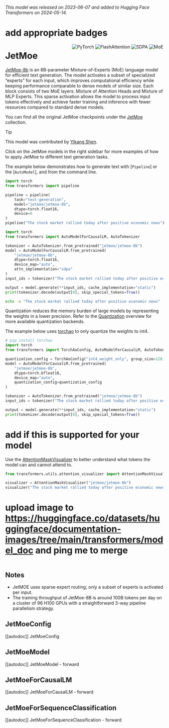 <!--Copyright 2024 JetMoe team and The HuggingFace Team. All rights reserved.

Licensed under the Apache License, Version 2.0 (the "License"); you may not use this file except in compliance with
the License. You may obtain a copy of the License at

http://www.apache.org/licenses/LICENSE-2.0

Unless required by applicable law or agreed to in writing, software distributed under the License is distributed on
an "AS IS" BASIS, WITHOUT WARRANTIES OR CONDITIONS OF ANY KIND, either express or implied. See the License for the
specific language governing permissions and limitations under the License.

⚠️ Note that this file is in Markdown but contain specific syntax for our doc-builder (similar to MDX) that may not be
rendered properly in your Markdown viewer.

-->
*This model was released on 2023-06-07 and added to Hugging Face Transformers on 2024-05-14.*


# add appropriate badges
<div style="float: right;">
    <div class="flex flex-wrap space-x-1">
           <img alt="PyTorch" src="https://img.shields.io/badge/PyTorch-DE3412?style=flat&logo=pytorch&logoColor=white">
            <img alt="FlashAttention" src="https://img.shields.io/badge/%E2%9A%A1%EF%B8%8E%20FlashAttention-eae0c8?style=flat">
            <img alt="SDPA" src="https://img.shields.io/badge/SDPA-DE3412?style=flat&logo=pytorch&logoColor=white">
            <img alt="MoE" src="https://img.shields.io/badge/MoE-8B-blue?style=flat">
    </div>
</div>


# JetMoe

[JetMoe-8b](https://huggingface.co/papers/2404.07413) is an 8B-parameter Mixture-of-Experts (MoE) language model for efficient text generation. The model activates a subset of specialized “experts” for each input, which improves computational efficiency while keeping performance comparable to dense models of similar size. Each block consists of two MoE layers: Mixture of Attention Heads and Mixture of MLP Experts. This sparse activation allows the model to process input tokens effectively and achieve faster training and inference with fewer resources compared to standard dense models.

You can find all the original JetMoe checkpoints under the [JetMoe](https://huggingface.co/jetmoe) collection.

> [!TIP]
> This model was contributed by [Yikang Shen](https://huggingface.co/YikangS).
>
> Click on the JetMoe models in the right sidebar for more examples of how to apply JetMoe to different text generation tasks.

The example below demonstrates how to generate text with [`Pipeline`] or the [`AutoModel`], and from the command line.

<hfoptions id="usage">
<hfoption id="Pipeline>

```py
import torch
from transformers import pipeline

pipeline = pipeline(
    task="text-generation",
    model="jetmoe/jetmoe-8b",
    dtype=torch.float16,
    device=0
)
pipeline("The stock market rallied today after positive economic news")
```

</hfoption>
<hfoption id="AutoModel">

```py
import torch
from transformers import AutoModelForCausalLM, AutoTokenizer

tokenizer = AutoTokenizer.from_pretrained("jetmoe/jetmoe-8b")
model = AutoModelForCausalLM.from_pretrained(
    "jetmoe/jetmoe-8b",
    dtype=torch.float16,
    device_map="auto",
    attn_implementation="sdpa"
)
input_ids = tokenizer("The stock market rallied today after positive economic news", return_tensors="pt").to(model.device)

output = model.generate(**input_ids, cache_implementation="static")
print(tokenizer.decode(output[0], skip_special_tokens=True))
```

</hfoption>
<hfoption id="transformers-cli">

```bash
echo -e "The stock market rallied today after positive economic news" | transformers run --task text-generation --model jetmoe/jetmoe-8b --device 0
```

</hfoption>
</hfoptions>

Quantization reduces the memory burden of large models by representing the weights in a lower precision. Refer to the [Quantization](../quantization/overview) overview for more available quantization backends.

The example below uses [torchao](../quantization/torchao) to only quantize the weights to int4.

```py
# pip install torchao
import torch
from transformers import TorchAoConfig, AutoModelForCausalLM, AutoTokenizer

quantization_config = TorchAoConfig("int4_weight_only", group_size=128)
model = AutoModelForCausalLM.from_pretrained(
    "jetmoe/jetmoe-8b",
    dtype=torch.bfloat16,
    device_map="auto",
    quantization_config=quantization_config
)

tokenizer = AutoTokenizer.from_pretrained("jetmoe/jetmoe-8b")
input_ids = tokenizer("The stock market rallied today after positive economic news", return_tensors="pt").to(model.device)

output = model.generate(**input_ids, cache_implementation="static")
print(tokenizer.decode(output[0], skip_special_tokens=True))
```

# add if this is supported for your model
Use the [AttentionMaskVisualizer](https://github.com/huggingface/transformers/blob/beb9b5b02246b9b7ee81ddf938f93f44cfeaad19/src/transformers/utils/attention_visualizer.py#L139) to better understand what tokens the model can and cannot attend to.

```py
from transformers.utils.attention_visualizer import AttentionMaskVisualizer

visualizer = AttentionMaskVisualizer("jetmoe/jetmoe-8b")
visualizer("The stock market rallied today after positive economic news")
```

# upload image to https://huggingface.co/datasets/huggingface/documentation-images/tree/main/transformers/model_doc and ping me to merge
<div class="flex justify-center">
    <img src=""/>
</div>

## Notes

- JetMOE uses sparse expert routing; only a subset of experts is activated per input.
- The training throughput of JetMoe-8B is around 100B tokens per day on a cluster of 96 H100 GPUs with a straightforward 3-way pipeline parallelism strategy.


## JetMoeConfig

[[autodoc]] JetMoeConfig

## JetMoeModel

[[autodoc]] JetMoeModel
    - forward

## JetMoeForCausalLM

[[autodoc]] JetMoeForCausalLM
    - forward

## JetMoeForSequenceClassification

[[autodoc]] JetMoeForSequenceClassification
    - forward

